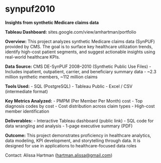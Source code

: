 # synpuf2010
**Insights from synthetic Medicare claims data**

**Tableau Dashboard:** sites.google.com/view/amhartman/portfolio


**Overview:** This project analyzes synthetic Medicare claims data (SynPUF) provided by CMS. The goal is to surface key healthcare utilization trends, identify high-cost patient segments, and suggest actionable insights using real-world healthcare KPIs.

**Data Source:** CMS DE-SynPUF 2008–2010 (Synthetic Public Use Files) - Includes inpatient, outpatient, carrier, and beneficiary summary data - ~2.3 million synthetic members, ~112 million claims

**Tools Used:** - SQL (PostgreSQL) - Tableau Public - Excel / CSV (intermediate format)

**Key Metrics Analyzed:** - PMPM (Per Member Per Month) cost - Top diagnosis codes by cost - Cost distribution across claim types - High-cost member identification

**Deliverables:** - Interactive Tableau dashboard (public link) - SQL code for data wrangling and analysis - 1-page executive summary (PDF)

**Outcome:** This project demonstrates proficiency in healthcare analytics, data modeling, KPI development, and storytelling through data. It is designed for use in applications to healthcare-focused data roles



Contact: Alissa Hartman (hartman.alissa@gmail.com)
